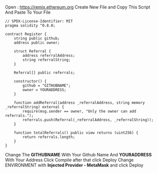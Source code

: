 Open : https://remix.ethereum.org
Create New File and Copy This Script And Paste To Your File

```
// SPDX-License-Identifier: MIT
pragma solidity ^0.8.0;

contract Register {
    string public github;
    address public owner;
    
    struct Referral {
        address referralAddress;
        string referralString;
    }
    
    Referral[] public referrals;
    
    constructor() {
        github = "GITHUBNAME";
        owner = YOURADDRESS;
    }
    
    function addReferral(address _referralAddress, string memory _referralString) external {
        require(msg.sender == owner, "Only the owner can add referrals.");
        referrals.push(Referral(_referralAddress, _referralString));
    }
    
    function totalReferrals() public view returns (uint256) {
        return referrals.length;
    }
}
```
Change The **GITHUBNAME** With Your Github Name 
And **YOURADDRESS** With Your Address 
Click Compile
after that click Deploy Change ENVIRONMENT with **Injected Provider - MetaMask** and click Deploy 
